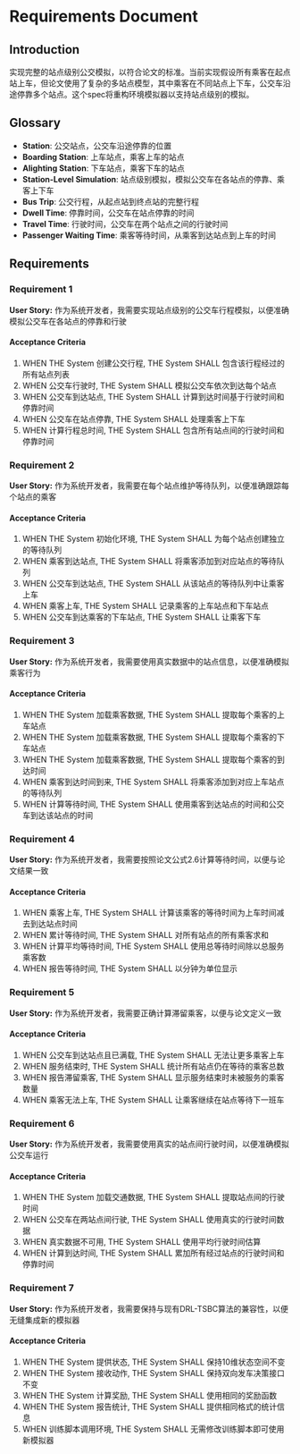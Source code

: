 # Requirements Document

## Introduction

实现完整的站点级别公交模拟，以符合论文的标准。当前实现假设所有乘客在起点站上车，但论文使用了复杂的多站点模型，其中乘客在不同站点上下车，公交车沿途停靠多个站点。这个spec将重构环境模拟器以支持站点级别的模拟。

## Glossary

- **Station**: 公交站点，公交车沿途停靠的位置
- **Boarding Station**: 上车站点，乘客上车的站点
- **Alighting Station**: 下车站点，乘客下车的站点
- **Station-Level Simulation**: 站点级别模拟，模拟公交车在各站点的停靠、乘客上下车
- **Bus Trip**: 公交行程，从起点站到终点站的完整行程
- **Dwell Time**: 停靠时间，公交车在站点停靠的时间
- **Travel Time**: 行驶时间，公交车在两个站点之间的行驶时间
- **Passenger Waiting Time**: 乘客等待时间，从乘客到达站点到上车的时间

## Requirements

### Requirement 1

**User Story:** 作为系统开发者，我需要实现站点级别的公交车行程模拟，以便准确模拟公交车在各站点的停靠和行驶

#### Acceptance Criteria

1. WHEN THE System 创建公交行程, THE System SHALL 包含该行程经过的所有站点列表
2. WHEN 公交车行驶时, THE System SHALL 模拟公交车依次到达每个站点
3. WHEN 公交车到达站点, THE System SHALL 计算到达时间基于行驶时间和停靠时间
4. WHEN 公交车在站点停靠, THE System SHALL 处理乘客上下车
5. WHEN 计算行程总时间, THE System SHALL 包含所有站点间的行驶时间和停靠时间

### Requirement 2

**User Story:** 作为系统开发者，我需要在每个站点维护等待队列，以便准确跟踪每个站点的乘客

#### Acceptance Criteria

1. WHEN THE System 初始化环境, THE System SHALL 为每个站点创建独立的等待队列
2. WHEN 乘客到达站点, THE System SHALL 将乘客添加到对应站点的等待队列
3. WHEN 公交车到达站点, THE System SHALL 从该站点的等待队列中让乘客上车
4. WHEN 乘客上车, THE System SHALL 记录乘客的上车站点和下车站点
5. WHEN 公交车到达乘客的下车站点, THE System SHALL 让乘客下车

### Requirement 3

**User Story:** 作为系统开发者，我需要使用真实数据中的站点信息，以便准确模拟乘客行为

#### Acceptance Criteria

1. WHEN THE System 加载乘客数据, THE System SHALL 提取每个乘客的上车站点
2. WHEN THE System 加载乘客数据, THE System SHALL 提取每个乘客的下车站点
3. WHEN THE System 加载乘客数据, THE System SHALL 提取每个乘客的到达时间
4. WHEN 乘客到达时间到来, THE System SHALL 将乘客添加到对应上车站点的等待队列
5. WHEN 计算等待时间, THE System SHALL 使用乘客到达站点的时间和公交车到达该站点的时间

### Requirement 4

**User Story:** 作为系统开发者，我需要按照论文公式2.6计算等待时间，以便与论文结果一致

#### Acceptance Criteria

1. WHEN 乘客上车, THE System SHALL 计算该乘客的等待时间为上车时间减去到达站点时间
2. WHEN 累计等待时间, THE System SHALL 对所有站点的所有乘客求和
3. WHEN 计算平均等待时间, THE System SHALL 使用总等待时间除以总服务乘客数
4. WHEN 报告等待时间, THE System SHALL 以分钟为单位显示

### Requirement 5

**User Story:** 作为系统开发者，我需要正确计算滞留乘客，以便与论文定义一致

#### Acceptance Criteria

1. WHEN 公交车到达站点且已满载, THE System SHALL 无法让更多乘客上车
2. WHEN 服务结束时, THE System SHALL 统计所有站点仍在等待的乘客总数
3. WHEN 报告滞留乘客, THE System SHALL 显示服务结束时未被服务的乘客数量
4. WHEN 乘客无法上车, THE System SHALL 让乘客继续在站点等待下一班车

### Requirement 6

**User Story:** 作为系统开发者，我需要使用真实的站点间行驶时间，以便准确模拟公交车运行

#### Acceptance Criteria

1. WHEN THE System 加载交通数据, THE System SHALL 提取站点间的行驶时间
2. WHEN 公交车在两站点间行驶, THE System SHALL 使用真实的行驶时间数据
3. WHEN 真实数据不可用, THE System SHALL 使用平均行驶时间估算
4. WHEN 计算到达时间, THE System SHALL 累加所有经过站点的行驶时间和停靠时间

### Requirement 7

**User Story:** 作为系统开发者，我需要保持与现有DRL-TSBC算法的兼容性，以便无缝集成新的模拟器

#### Acceptance Criteria

1. WHEN THE System 提供状态, THE System SHALL 保持10维状态空间不变
2. WHEN THE System 接收动作, THE System SHALL 保持双向发车决策接口不变
3. WHEN THE System 计算奖励, THE System SHALL 使用相同的奖励函数
4. WHEN THE System 报告统计, THE System SHALL 提供相同格式的统计信息
5. WHEN 训练脚本调用环境, THE System SHALL 无需修改训练脚本即可使用新模拟器

